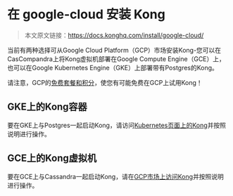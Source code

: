 # 在 google-cloud 安装 Kong

> 本文原文链接：https://docs.konghq.com/install/google-cloud/

当前有两种选择可从Google Cloud Platform（GCP）市场安装Kong-您可以在CasCompandra上将Kong虚拟机部署在Google Compute Engine（GCE）上，也可以在Google Kubernetes Engine（GKE）上部署带有Postgres的Kong。

请注意，GCP的[免费套餐和积分](https://cloud.google.com/free/)，使您有可能免费在GCP上试用Kong！

## GKE上的Kong容器

要在GKE上与Postgres一起启动Kong，请访问[Kubernetes页面上的Kong](https://docs.konghq.com/install/kubernetes/#kong-via-google-cloud-platform-marketplace)并按照说明进行操作。

## GCE上的Kong虚拟机

要在GCE上与Cassandra一起启动Kong，请在[GCP市场上访问Kong](https://console.cloud.google.com/launcher/details/bitnami-launchpad/kong)并按照说明进行操作。
